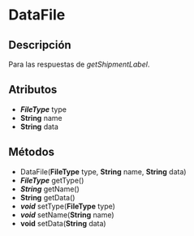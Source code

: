 # DataFile

## Descripción

Para las respuestas de *getShipmentLabel*.

## Atributos

- ***FileType*** type
- **String** name
- **String** data

## Métodos

- DataFile(**FileType** type, **String** name, **String** data)
- ***FileType*** getType()
- ***String*** getName()
- **String** getData()
- ***void*** setType(**FileType** type)
- ***void*** setName(**String** name)
- **void** setData(**String** data)
